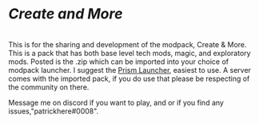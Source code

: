 # **_Create and More_**
<br>This is for the sharing and development of the modpack, Create &amp; More. This is a pack that has both base level tech mods, magic, and exploratory mods. Posted is the .zip which can be imported into your choice of modpack launcher. I suggest the [Prism Launcher](https://prismlauncher.org), easiest to use. A server comes with the imported pack, if you do use that please be respecting of the community on there.<br>

Message me on discord if you want to play, and or if you find any issues,"patrickhere#0008".
